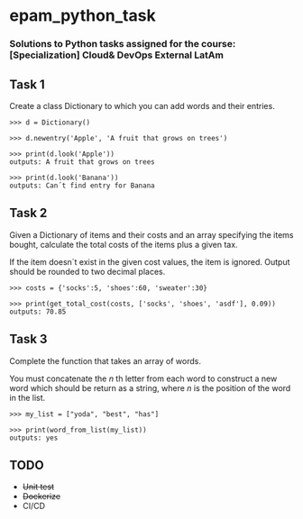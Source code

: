# epam_python_task
### Solutions to Python tasks assigned for the course: [Specialization] Cloud&amp; DevOps External LatAm



## Task 1

Create a class Dictionary to which you can add words and their entries.
```
>>> d = Dictionary()

>>> d.newentry('Apple', 'A fruit that grows on trees')

>>> print(d.look('Apple'))
outputs: A fruit that grows on trees

>>> print(d.look('Banana'))
outputs: Can´t find entry for Banana
```


## Task 2

Given a Dictionary of items and their costs and an array specifying the items bought, calculate the total costs of the items plus a given tax.

If the item doesn´t exist in the given cost values, the item is ignored.
Output should be rounded to two decimal places.

```
>>> costs = {'socks':5, 'shoes':60, 'sweater':30}

>>> print(get_total_cost(costs, ['socks', 'shoes', 'asdf'], 0.09))
outputs: 70.85
```


## Task 3

Complete the function that takes an array of words.

You must concatenate the *n* th letter from each word to construct a new word which should be return as a string, where *n* is the position of the word in the list.

```
>>> my_list = ["yoda", "best", "has"]

>>> print(word_from_list(my_list))
outputs: yes
```


## TODO
- ~~Unit test~~
- ~~Dockerize~~
- CI/CD
